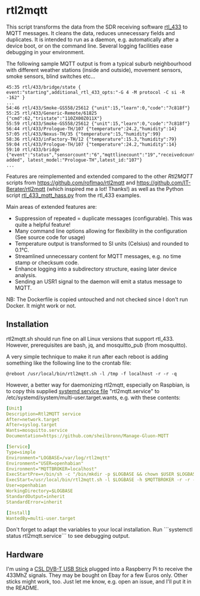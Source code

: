 # rtl2mqtt

This script transforms the data from the SDR receiving software [rtl_433](https://github.com/merbanan/rtl_433) to MQTT messages.
It cleans the data, reduces unnecessary fields and duplicates. It is intended to run as a daemon, e.g. automatically after a device boot, or  on the command line. Several logging facilities ease debugging in your environment.

The following sample MQTT output is from a typical suburb neighbourhood with different weather stations (inside and outside), movement sensors, smoke sensors, blind switches etc...

```log
45:35 rtl/433/bridge/state { event:"starting",additional_rtl_433_opts:"-G 4 -M protocol -C si -R -162" }
...
54:46 rtl/433/Smoke-GS558/25612 {"unit":15,"learn":0,"code":"7c818f"}
55:25 rtl/433/Generic-Remote/61825 {"cmd":62,"tristate":"110ZX00Z011X"}
55:59 rtl/433/Smoke-GS558/25612 {"unit":15,"learn":0,"code":"7c818f"}
56:44 rtl/433/Prologue-TH/107 {"temperature":24.2,"humidity":14}
57:05 rtl/433/Nexus-TH/35 {"temperature":15,"humidity":99}
58:36 rtl/433/inFactory-TH/12 {"temperature":15.3,"humidity":79}
59:04 rtl/433/Prologue-TH/107 {"temperature":24.2,"humidity":14}
59:10 rtl/433/bridge {"event":"status","sensorcount":"6","mqttlinecount":"19","receivedcount":"21",note:"sensor added", latest_model:"Prologue-TH",latest_id:"107"}
...
```

Features are reimplemented and extended compared to the other *Rtl2MQTT* scripts from https://github.com/roflmao/rtl2mqtt and https://github.com/IT-Berater/rtl2mqtt (which inspired me a lot! Thanks!) as well as the 
Python script [rtl_433_mqtt_hass.py](https://github.com/merbanan/rtl_433/blob/master/examples/rtl_433_mqtt_hass.py) from the rtl_433 examples.

Main areas of extended features are:

 * Suppression of repeated = duplicate messages (configurable). This was quite a helpful feature!
 * Many command line options allowing for flexibility in the configuration (See source code for usage)
 * Temperature output is transformed to SI units (Celsius) and rounded to 0.1°C.
 * Streamlined unnecessary content for MQTT messages, e.g. no time stamp or checksum code.
 * Enhance logging into a subdirectory structure, easing later device analysis.
 * Sending an USR1 signal to the daemon will emit a status message to MQTT.

NB: The Dockerfile is copied untouched and not checked since I don't run Docker. It might work or not.

## Installation

rtl2mqtt.sh should run fine on all Linux versions that support rtl_433.
However, prerequisites are bash, jq, and mosquitto_pub (from mosquitto).

A very simple technique to make it run after each reboot is adding something like the following line to the crontab file:

```crontab
@reboot /usr/local/bin/rtl2mqtt.sh -l /tmp -f localhost -r -r -q
```

However, a better way for daemonizing rtl2mqtt, especially on Raspbian, is to copy this supplied [systemd service file](https://www.raspberrypi.org/documentation/linux/usage/systemd.md) "rtl2mqtt.service" to /etc/systemd/system/multi-user.target.wants, e.g. with these contents:

```YAML
[Unit]
Description=Rtl2MQTT service
After=network.target
After=syslog.target
Wants=mosquitto.service
Documentation=https://github.com/sheilbronn/Manage-Gluon-MQTT

[Service]
Type=simple
Environment="LOGBASE=/var/log/rtl2mqtt"
Environment="USER=openhabian"
Environment="MQTTBROKER=localhost"
ExecStartPre=+/bin/sh -c "/bin/mkdir -p $LOGBASE && chown $USER $LOGBASE && logger $LOGBASE in place."
ExecStart=/usr/local/bin/rtl2mqtt.sh -l $LOGBASE -h $MQTTBROKER -r -r -q
User=openhabian
WorkingDirectory=$LOGBASE
StandardOutput=inherit
StandardError=inherit

[Install]
WantedBy=multi-user.target
```

Don't forget to adapt the variables to your local installation. Run ```systemctl status rtl2mqtt.service´´´ to see debugging output.

## Hardware

I'm using a [CSL DVB-T USB Stick](https://www.amazon.de/CSL-Realtek-Chip-Fernbedienung-Antenne-Windows/dp/B00CIQKFAO) plugged into a Raspberry Pi to receive the 433MhZ signals. They may be bought on Ebay for a few Euros only. Other sticks might work, too. Just let me know, e.g. open an issue,  and I'll put it in the README.
